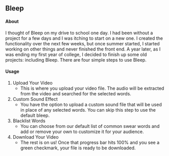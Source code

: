 ## Bleep

#### About
I thought of Bleep on my drive to school one day. I had been without a project for a few days and I was itching to start on a new one. I created the functionality over the next few weeks, but once summer started, I started working on other things and never finished the front end. A year later, as I was ending my first year of college, I decided to finish up some old projects: including Bleep. There are four simple steps to use Bleep.

#### Usage
1. Upload Your Video
   - This is where you upload your video file. The audio will be extracted from the video and searched for the selected words.
2. Custom Sound Effect
   - You have the option to upload a custom sound file that will be used in place of any selected words. You can skip this step to use the default bleep.
3. Blacklist Words
   - You can choose from our default list of common swear words and add or remove your own to customize it for your audience.
4. Download Your Video
   - The rest is on us! Once that progress bar hits 100% and you see a green checkmark, your file is ready to be downloaded.
